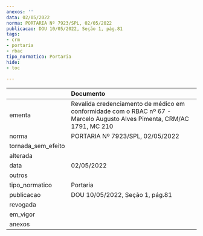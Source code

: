 ```yaml
---
anexos: ''
data: 02/05/2022
norma: PORTARIA Nº 7923/SPL, 02/05/2022
publicacao: DOU 10/05/2022, Seção 1, pág.81
tags:
- crm
- portaria
- rbac
tipo_normatico: Portaria
hide: 
- toc 
 
---
```


|                    | Documento                                                                                                                |
|:-------------------|:-------------------------------------------------------------------------------------------------------------------------|
| ementa             | Revalida credenciamento de médico em conformidade com o RBAC nº 67 - Marcelo Augusto Alves Pimenta, CRM/AC 1791,  MC 210 |
| norma              | PORTARIA Nº 7923/SPL, 02/05/2022                                                                                         |
| tornada_sem_efeito |                                                                                                                          |
| alterada           |                                                                                                                          |
| data               | 02/05/2022                                                                                                               |
| outros             |                                                                                                                          |
| tipo_normatico     | Portaria                                                                                                                 |
| publicacao         | DOU 10/05/2022, Seção 1, pág.81                                                                                          |
| revogada           |                                                                                                                          |
| em_vigor           |                                                                                                                          |
| anexos             |                                                                                                                          |